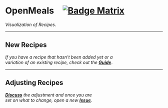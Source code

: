 
# OpenMeals [![Badge Matrix]][Matrix]

*Visualization of Recipes.*

---

## New Recipes

*If you have a recipe that hasn't been added yet or a* <br>
*variation of an existing recipe, check out the* ***[Guide][Recipe Addition]*** *.*

---

## Adjusting Recipes

***[Discuss]*** *the adjustment and once you are* <br>
*set on what to change, open a new* ***[Issue]*** *.*


<!----------------------------------------------------------------------------->

[Recipe Addition]: Documentation/Recipe%20Addition.md

[Discuss]: https://github.com/OpenMeals/OpenMeals.github.io/discussions
[Issue]: https://github.com/OpenMeals/OpenMeals.github.io/issues


[Matrix]: https://matrix.to/#/#openmeals:matrix.org
[Badge Matrix]: https://img.shields.io/badge/%5BMatrix%5D-7289DA?style=for-the-badge 'Join Our Matrix Server'
